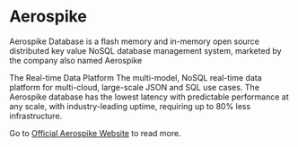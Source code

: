 # Aerospike

Aerospike Database is a flash memory and in-memory open source distributed key value NoSQL database management system, marketed by the company also named Aerospike

The Real-time Data Platform
The multi-model, NoSQL real-time data platform for multi-cloud, large-scale JSON and SQL use cases. The Aerospike database has the lowest latency with predictable performance at any scale, with industry-leading uptime, requiring up to 80% less infrastructure.


Go to [Official Aerospike Website](https://aerospike.com/) to read more. 




                                                   
